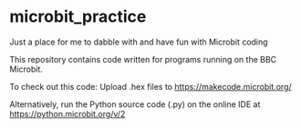 # microbit_practice
Just a place for me to dabble with and have fun with Microbit coding

This repository contains code written for programs running on the BBC Microbit.

To check out this code:
Upload .hex files to https://makecode.microbit.org/

Alternatively, run the Python source code (.py) on the online IDE at https://python.microbit.org/v/2 

